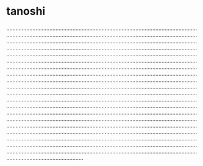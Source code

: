# tanoshi

..................................................................................................................................................................................................................................................................................................................................................................................................................................................................................................................................................................................................................................................................................................................................................................................................................................................................................................................................................................................................................................................................................................................................................................................................................................................................................................................................................................................................................................................................................................................................................................................................................................................................................................................................................................................................................................................................................................................................................................................................................................................................................................................................................................................................................................................................................................................................................................................................................................................................................................................................................................................................................................